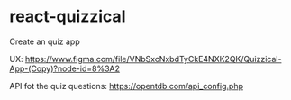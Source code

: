 # react-quizzical
Create an quiz app 

UX: https://www.figma.com/file/VNbSxcNxbdTyCkE4NXK2QK/Quizzical-App-(Copy)?node-id=8%3A2 

API fot the quiz questions: https://opentdb.com/api_config.php 

